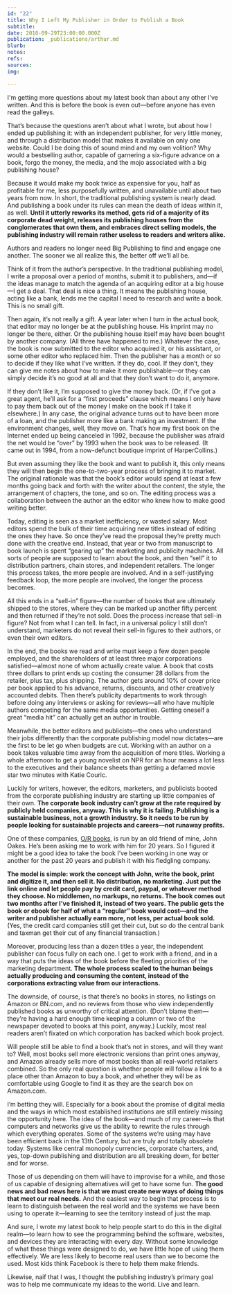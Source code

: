 ```yaml
---
id: "22"
title: Why I Left My Publisher in Order to Publish a Book
subtitle: 
date: 2010-09-29T23:00:00.000Z
publication: _publications/arthur.md
blurb: 
notes: 
refs: 
sources: 
img: 

---
```

I'm getting more questions about my latest book than about any other I’ve written. And this is before the book is even out—before anyone has even read the galleys.

That’s because the questions aren’t about what I wrote, but about how I ended up publishing it: with an independent publisher, for very little money, and through a distribution model that makes it available on only one website. Could I be doing this of sound mind and my own volition? Why would a bestselling author, capable of garnering a six-figure advance on a book, forgo the money, the media, and the mojo associated with a big publishing house?

Because it would make my book twice as expensive for you, half as profitable for me, less purposefully written, and unavailable until about two years from now. In short, the traditional publishing system is nearly dead. And publishing a book under its rules can mean the death of ideas within it, as well. **Until it utterly reworks its method, gets rid of a majority of its corporate dead weight, releases its publishing houses from the conglomerates that own them, and embraces direct selling models, the publishing industry will remain rather useless to readers and writers alike.**

Authors and readers no longer need Big Publishing to find and engage one another. The sooner we all realize this, the better off we’ll all be.

Think of it from the author’s perspective. In the traditional publishing model, I write a proposal over a period of months, submit it to publishers, and—if the ideas manage to match the agenda of an acquiring editor at a big house—I get a deal. That deal is nice a thing. It means the publishing house, acting like a bank, lends me the capital I need to research and write a book. This is no small gift.

Then again, it’s not really a gift. A year later when I turn in the actual book, that editor may no longer be at the publishing house. His imprint may no longer be there, either. Or the publishing house itself may have been bought by another company. (All three have happened to me.) Whatever the case, the book is now submitted to the editor who acquired it, or his assistant, or some other editor who replaced him. Then the publisher has a month or so to decide if they like what I’ve written. If they do, cool. If they don’t, they can give me notes about how to make it more publishable—or they can simply decide it’s no good at all and that they don’t want to do it, anymore.

If they don’t like it, I’m supposed to give the money back. (Or, if I’ve got a great agent, he’ll ask for a “first proceeds” clause which means I only have to pay them back out of the money I make on the book if I take it elsewhere.) In any case, the original advance turns out to have been more of a loan, and the publisher more like a bank making an investment. If the environment changes, well, they move on. That’s how my first book on the Internet ended up being canceled in 1992, because the publisher was afraid the net would be “over” by 1993 when the book was to be released. (It came out in 1994, from a now-defunct boutique imprint of HarperCollins.)

But even assuming they like the book and want to publish it, this only means they will then begin the one-to-two-year process of bringing it to market. The original rationale was that the book’s editor would spend at least a few months going back and forth with the writer about the content, the style, the arrangement of chapters, the tone, and so on. The editing process was a collaboration between the author an the editor who knew how to make good writing better.

Today, editing is seen as a market inefficiency, or wasted salary. Most editors spend the bulk of their time acquiring new titles instead of editing the ones they have. So once they’ve read the proposal they’re pretty much done with the creative end. Instead, that year or two from manuscript to book launch is spent “gearing up” the marketing and publicity machines. All sorts of people are supposed to learn about the book, and then “sell” it to distribution partners, chain stores, and independent retailers. The longer this process takes, the more people are involved. And in a self-justifying feedback loop, the more people are involved, the longer the process becomes.

All this ends in a “sell-in” figure—the number of books that are ultimately shipped to the stores, where they can be marked up another fifty percent and then returned if they’re not sold. Does the process increase that sell-in figure? Not from what I can tell. In fact, in a universal policy I still don’t understand, marketers do not reveal their sell-in figures to their authors, or even their own editors.

In the end, the books we read and write must keep a few dozen people employed, and the shareholders of at least three major corporations satisfied—almost none of whom actually create value. A book that costs three dollars to print ends up costing the consumer 28 dollars from the retailer, plus tax, plus shipping. The author gets around 10% of cover price per book applied to his advance, returns, discounts, and other creatively accounted debits. Then there’s publicity departments to work through before doing any interviews or asking for reviews—all who have multiple authors competing for the same media opportunities. Getting oneself a great “media hit” can actually get an author in trouble.

Meanwhile, the better editors and publicists—the ones who understand their jobs differently than the corporate publishing model now dictates—are the first to be let go when budgets are cut. Working with an author on a book takes valuable time away from the acquisition of more titles. Working a whole afternoon to get a young novelist on NPR for an hour means a lot less to the executives and their balance sheets than getting a defamed movie star two minutes with Katie Couric.

Luckily for writers, however, the editors, marketers, and publicists booted from the corporate publishing industry are starting up little companies of their own. **The corporate book industry can’t grow at the rate required by publicly held companies, anyway. This is why it is failing. Publishing is a sustainable business, not a growth industry. So it needs to be run by people looking for sustainable projects and careers—not runaway profits.**

One of these companies, [O/R books](http://orbooks.com), is run by an old friend of mine, John Oakes. He’s been asking me to work with him for 20 years. So I figured it might be a good idea to take the book I’ve been working in one way or another for the past 20 years and publish it with his fledgling company.

**The model is simple: work the concept with John, write the book, print and digitize it, and then sell it. No distribution, no marketing. Just put the link online and let people pay by credit card, paypal, or whatever method they choose. No middlemen, no markups, no returns. The book comes out two months after I’ve finished it, instead of two years. The public gets the book or ebook for half of what a “regular” book would cost—and the writer and publisher actually earn more, not less, per actual book sold.** (Yes, the credit card companies still get their cut, but so do the central bank and taxman get their cut of any financial transaction.)

Moreover, producing less than a dozen titles a year, the independent publisher can focus fully on each one. I get to work with a friend, and in a way that puts the ideas of the book before the fleeting priorities of the marketing department. **The whole process scaled to the human beings actually producing and consuming the content, instead of the corporations extracting value from our interactions.**

The downside, of course, is that there’s no books in stores, no listings on Amazon or BN.com, and no reviews from those who view independently published books as unworthy of critical attention. (Don’t blame them—they’re having a hard enough time keeping a column or two of the newspaper devoted to books at this point, anyway.) Luckily, most real readers aren’t fixated on which corporation has backed which book project.

Will people still be able to find a book that’s not in stores, and will they want to? Well, most books sell more electronic versions than print ones anyway, and Amazon already sells more of most books than all real-world retailers combined. So the only real question is whether people will follow a link to a place other than Amazon to buy a book, and whether they will be as comfortable using Google to find it as they are the search box on Amazon.com.

I’m betting they will. Especially for a book about the promise of digital media and the ways in which most established institutions are still entirely missing the opportunity here. The idea of the book—and much of my career—is that computers and networks give us the ability to rewrite the rules through which everything operates. Some of the systems we’re using may have been efficient back in the 13th Century, but are truly and totally obsolete today. Systems like central monopoly currencies, corporate charters, and, yes, top-down publishing and distribution are all breaking down, for better and for worse.

Those of us depending on them will have to improvise for a while, and those of us capable of designing alternatives will get to have some fun. **The good news and bad news here is that we must create new ways of doing things that meet our real needs.** And the easiest way to begin that process is to learn to distinguish between the real world and the systems we have been using to operate it—learning to see the territory instead of just the map.

And sure, I wrote my latest book to help people start to do this in the digital realm—to learn how to see the programming behind the software, websites, and devices they are interacting with every day. Without some knowledge of what these things were designed to do, we have little hope of using them effectively. We are less likely to become real users than we to become the used. Most kids think Facebook is there to help them make friends.

Likewise, naif that I was, I thought the publishing industry’s primary goal was to help me communicate my ideas to the world. Live and learn.